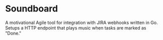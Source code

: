 # Soundboard
A motivational Agile tool for integration with JIRA webhooks written in Go. Setups a HTTP endpoint that plays music when tasks are marked as "Done."
